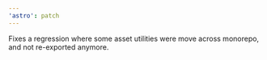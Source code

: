 ```yaml
---
'astro': patch
---
```


Fixes a regression where some asset utilities were move across monorepo, and not re-exported anymore.
